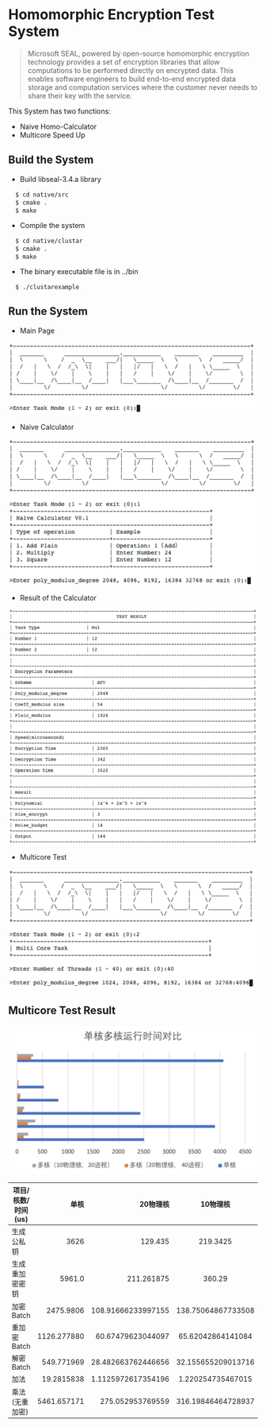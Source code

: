 # Homomorphic Encryption Test System

>Microsoft SEAL, powered by open-source homomorphic encryption technology provides a set of encryption libraries that allow computations to be performed directly on encrypted data. This enables software engineers to build end-to-end encrypted data storage and computation services where the customer never needs to share their key with the service.

This System has two functions:

* Naive Homo-Calculator
* Multicore Speed Up 

## Build the System

* Build libseal-3.4.a library
```
  $ cd native/src 
  $ cmake .
  $ make
```
* Compile the system
```
  $ cd native/clustar 
  $ cmake .
  $ make
```
* The binary executable file is in ../bin
```
  $ ./clustarexample
```

## Run the System
* Main Page

![main page](./pic/mainpage.png)

* Naive Calculator

![calculator](./pic/naivecalculator.png)

* Result of the Calculator

![result](./pic/result.png)

* Multicore Test

![multicore](./pic/multicore.png)

## Multicore Test Result

![graph](./pic/graph.png)

| 项目/核数/时间(us)        | 单核   |  20物理核  | 10物理核 
| --------   | -----:  | -----: | :----:  |
|生成公私钥| 3626| 129.435| 219.3425|
|生成重加密密钥| 5961.0| 211.261875| 360.29|
|加密Batch| 2475.9806| 108.91666233997155| 138.75064867733508|
|重加密Batch| 1126.277880| 60.67479623044097| 65.62042864141084|
|解密Batch| 549.771969| 28.482663762446656| 32.155655209013716|
|加法| 19.2815838| 1.1125972617354196| 1.220254735467015|
|乘法(无重加密)| 5461.657171| 275.052953769559| 316.19846464728937|
